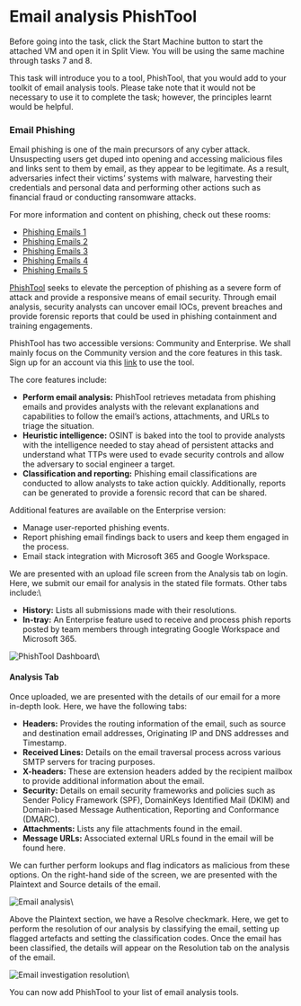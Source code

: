 # Email analysis PhishTool

Before going into the task, click the Start Machine button to start the attached VM and open it in Split View. You will be using the same machine through tasks 7 and 8.

This task will introduce you to a tool, PhishTool, that you would add to your toolkit of email analysis tools. Please take note that it would not be necessary to use it to complete the task; however, the principles learnt would be helpful.

### Email Phishing

Email phishing is one of the main precursors of any cyber attack. Unsuspecting users get duped into opening and accessing malicious files and links sent to them by email, as they appear to be legitimate. As a result, adversaries infect their victims’ systems with malware, harvesting their credentials and personal data and performing other actions such as financial fraud or conducting ransomware attacks.

For more information and content on phishing, check out these rooms:

* [Phishing Emails 1](https://tryhackme.com/room/phishingemails1tryoe)
* [Phishing Emails 2](https://tryhackme.com/room/phishingemails2rytmuv)
* [Phishing Emails 3](https://tryhackme.com/room/phishingemails3tryoe)
* [Phishing Emails 4](https://tryhackme.com/room/phishingemails4gkxh)
* [Phishing Emails 5](https://tryhackme.com/room/phishingemails5fgjlzxc)

[PhishTool](https://www.phishtool.com/) seeks to elevate the perception of phishing as a severe form of attack and provide a responsive means of email security. Through email analysis, security analysts can uncover email IOCs, prevent breaches and provide forensic reports that could be used in phishing containment and training engagements.

PhishTool has two accessible versions: Community and Enterprise. We shall mainly focus on the Community version and the core features in this task. Sign up for an account via this [link](https://app.phishtool.com/sign-up/community) to use the tool.

The core features include:

* **Perform email analysis:** PhishTool retrieves metadata from phishing emails and provides analysts with the relevant explanations and capabilities to follow the email’s actions, attachments, and URLs to triage the situation.
* **Heuristic intelligence:** OSINT is baked into the tool to provide analysts with the intelligence needed to stay ahead of persistent attacks and understand what TTPs were used to evade security controls and allow the adversary to social engineer a target.
* **Classification and reporting:** Phishing email classifications are conducted to allow analysts to take action quickly. Additionally, reports can be generated to provide a forensic record that can be shared.

Additional features are available on the Enterprise version:

* Manage user-reported phishing events.
* Report phishing email findings back to users and keep them engaged in the process.
* Email stack integration with Microsoft 365 and Google Workspace.

We are presented with an upload file screen from the Analysis tab on login. Here, we submit our email for analysis in the stated file formats. Other tabs include:\


* **History:** Lists all submissions made with their resolutions.
* **In-tray:** An Enterprise feature used to receive and process phish reports posted by team members through integrating Google Workspace and Microsoft 365.

![PhishTool Dashboard](https://tryhackme-images.s3.amazonaws.com/user-uploads/5fc2847e1bbebc03aa89fbf2/room-content/4c5d66d92d6aeb83d67961be5239842d.png)\


#### Analysis Tab

Once uploaded, we are presented with the details of our email for a more in-depth look. Here, we have the following tabs:

* **Headers:** Provides the routing information of the email, such as source and destination email addresses, Originating IP and DNS addresses and Timestamp.
* **Received Lines:** Details on the email traversal process across various SMTP servers for tracing purposes.
* **X-headers:** These are extension headers added by the recipient mailbox to provide additional information about the email.
* **Security:** Details on email security frameworks and policies such as Sender Policy Framework (SPF), DomainKeys Identified Mail (DKIM) and Domain-based Message Authentication, Reporting and Conformance (DMARC).
* **Attachments:** Lists any file attachments found in the email.
* **Message URLs:** Associated external URLs found in the email will be found here.

We can further perform lookups and flag indicators as malicious from these options. On the right-hand side of the screen, we are presented with the Plaintext and Source details of the email.

![Email analysis](https://tryhackme-images.s3.amazonaws.com/user-uploads/5fc2847e1bbebc03aa89fbf2/room-content/03364f3a4fb2177cce13abc3b181bca9.gif)\


Above the Plaintext section, we have a Resolve checkmark. Here, we get to perform the resolution of our analysis by classifying the email, setting up flagged artefacts and setting the classification codes. Once the email has been classified, the details will appear on the Resolution tab on the analysis of the email.

![Email investigation resolution](https://tryhackme-images.s3.amazonaws.com/user-uploads/5fc2847e1bbebc03aa89fbf2/room-content/b13d63d0c2fe177085a1b487efb4065e.gif)\


You can now add PhishTool to your list of email analysis tools.
